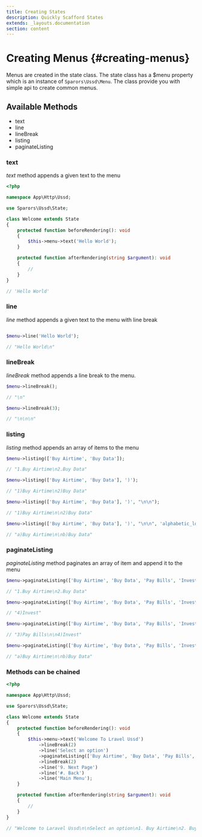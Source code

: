 ```yaml
---
title: Creating States
description: Quickly Scafford States
extends: _layouts.documentation
section: content
---
```

# Creating Menus {#creating-menus}

Menus are created in the state class. The state class has a $menu property which is an instance of `Sparors\Ussd\Menu`. The class provide you with simple api to create common menus.

## Available Methods

- text
- line
- lineBreak
- listing
- paginateListing

### text

*text* method appends a given text to the menu

```php
<?php

namespace App\Http\Ussd;

use Sparors\Ussd\State;

class Welcome extends State
{
    protected function beforeRendering(): void
    {
        $this->menu->text('Hello World');
    }

    protected function afterRendering(string $argument): void
    {
        //
    }
}

// 'Hello World'
```

### line

*line* method appends a given text to the menu with line break

```php

$menu->line('Hello World');

// "Hello World\n"
```

### lineBreak

*lineBreak* method appends a line break to the menu.
```php
$menu->lineBreak();

// "\n"

$menu->lineBreak(3);

// "\n\n\n"
```

### listing

*listing* method appends an array of items to the menu

```php
$menu->listing(['Buy Airtime', 'Buy Data']);

// "1.Buy Airtime\n2.Buy Data"

$menu->listing(['Buy Airtime', 'Buy Data'], ')');

// "1)Buy Airtime\n2)Buy Data"

$menu->listing(['Buy Airtime', 'Buy Data'], ')', "\n\n");

// "1)Buy Airtime\n\n2)Buy Data"

$menu->listing(['Buy Airtime', 'Buy Data'], ')', "\n\n", 'alphabetic_lower');

// "a)Buy Airtime\n\nb)Buy Data"
```

### paginateListing

*paginateListing* method paginates an array of item and append it to the menu

```php
$menu->paginateListing(['Buy Airtime', 'Buy Data', 'Pay Bills', 'Invest'], 1, 2);

// "1.Buy Airtime\n2.Buy Data"

$menu->paginateListing(['Buy Airtime', 'Buy Data', 'Pay Bills', 'Invest'], 2, 3, ')');

// "4)Invest"

$menu->paginateListing(['Buy Airtime', 'Buy Data', 'Pay Bills', 'Invest'], 2, 2, ')', "\n\n");

// "3)Pay Bills\n\n4)Invest"

$menu->paginateListing(['Buy Airtime', 'Buy Data', 'Pay Bills', 'Invest'], 1, 2, ')', "\n\n", 'alphabetic_lower');

// "a)Buy Airtime\n\nb)Buy Data"
```

### Methods can be chained

```php
<?php

namespace App\Http\Ussd;

use Sparors\Ussd\State;

class Welcome extends State
{
    protected function beforeRendering(): void
    {
        $this->menu->text('Welcome To Lravel Ussd')
            ->lineBreak(2)
            ->line('Select an option')
            ->paginateListing(['Buy Airtime', 'Buy Data', 'Pay Bills', 'Invest'], 1, 3, '. ')
            ->lineBreak(2)
            ->line('9. Next Page')
            ->line('#. Back')
            ->line('Main Menu');
    }

    protected function afterRendering(string $argument): void
    {
        //
    }
}

// "Welcome to Laravel Ussd\n\nSelect an option\n1. Buy Airtime\n2. Buy Data\n3. Pay Bills\n\n9. Next Page\n#.Back\n0. Main Menu"
```